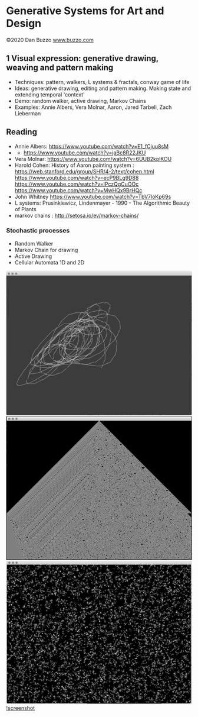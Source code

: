 # Generative Systems for Art and Design
©2020 Dan Buzzo
www.buzzo.com

## 1 Visual expression: generative drawing, weaving and pattern making

* Techniques: pattern, walkers, L systems & fractals, conway game of life
* Ideas: generative drawing, editing and pattern making. Making state and extending temporal 'context'
* Demo: random walker, active drawing, Markov Chains
* Examples: Annie Albers, Vera Molnar, Aaron, Jared Tarbell, Zach Lieberman

## Reading
* Annie Albers: https://www.youtube.com/watch?v=E1_fCjuu8sM
* * https://www.youtube.com/watch?v=jaBc8R22JKU
* Vera Molnar: https://www.youtube.com/watch?v=6UUB2kplKOU
* Harold Cohen: History of Aaron painting system : https://web.stanford.edu/group/SHR/4-2/text/cohen.html
https://www.youtube.com/watch?v=ecP9BLg9D88
https://www.youtube.com/watch?v=IPczQgCuOOc
https://www.youtube.com/watch?v=MwHQx9BrHQc
* John Whitney https://www.youtube.com/watch?v=TbV7loKp69s
* L systems: Prusinkiewicz, Lindenmayer - 1990 - The Algorithmic Beauty of Plants
* markov chains : http://setosa.io/ev/markov-chains/

### Stochastic processes

* Random Walker
* Markov Chain for drawing
* Active Drawing
* Cellular Automata 1D and 2D

![screenshot](activeDrawing/screenshot-activeDrawing.png)
![screenshot](cellularAutomata/screenshot-CA.png)
![screenshot](cellularAutomata2D/screenshot-CA2D.png)
[!screenshot](randomWalker/screenshot-randomWalker.png)




